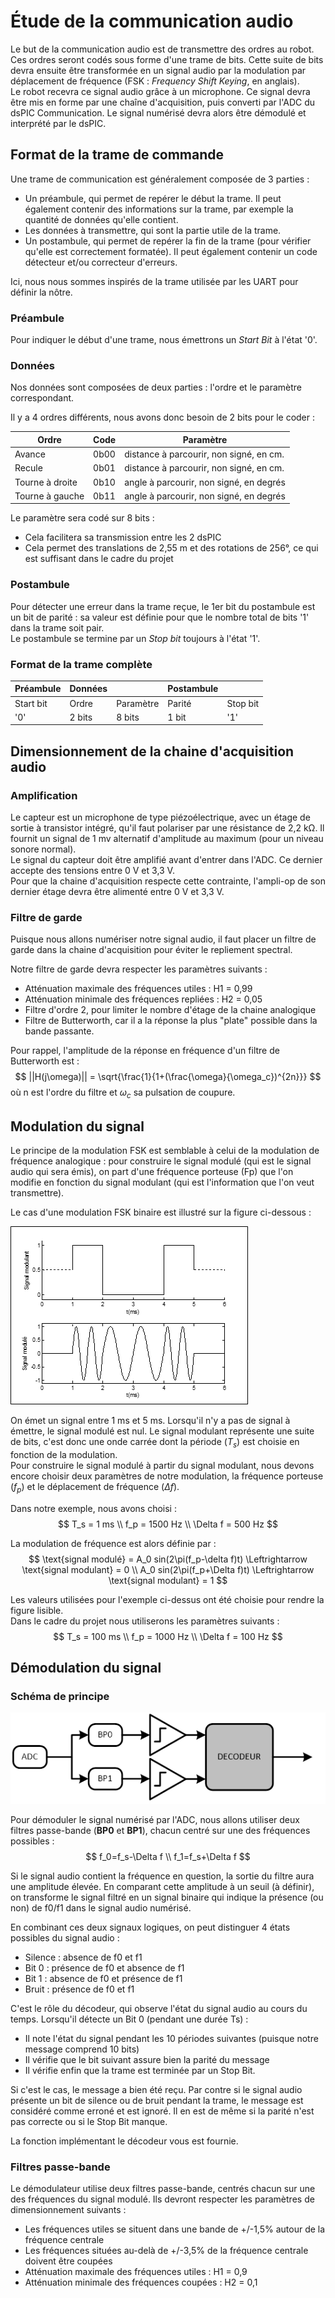 # Étude de la communication audio

Le but de la communication audio est de transmettre des ordres au robot.  Ces ordres seront codés sous forme d'une trame de bits.  Cette suite de bits devra ensuite être transformée en un signal audio par la modulation par déplacement de fréquence (FSK : *Frequency Shift Keying*, en anglais).  
Le robot recevra ce signal audio grâce à un microphone.  Ce signal devra être mis en forme par une chaîne d'acquisition, puis converti par l'ADC du dsPIC Communication.  Le signal numérisé devra alors être démodulé et interprété par le dsPIC.

## Format de la trame de commande

Une trame de communication est généralement composée de 3 parties :

* Un préambule, qui permet de repérer le début la trame. Il peut également contenir des informations sur la trame, par exemple la quantité de données qu'elle contient.
* Les données à transmettre, qui sont la partie utile de la trame.
* Un postambule, qui permet de repérer la fin de la trame (pour vérifier qu'elle est correctement formatée).  Il peut également contenir un code détecteur et/ou correcteur d'erreurs.

Ici, nous nous sommes inspirés de la trame utilisée par les UART pour définir la nôtre.

### Préambule

Pour indiquer le début d'une trame, nous émettrons un *Start Bit* à l'état '0'.

### Données

Nos données sont composées de deux parties : l'ordre et le paramètre correspondant.

Il y a 4 ordres différents, nous avons donc besoin de 2 bits pour le coder :

| Ordre | Code | Paramètre |
| --- | --- | --- |
| Avance | 0b00 | distance à parcourir, non signé, en cm. |
| Recule | 0b01 | distance à parcourir, non signé, en cm. |
|Tourne à droite | 0b10 | angle à parcourir, non signé, en degrés |
| Tourne à gauche | 0b11 | angle à parcourir, non signé, en degrés|

Le paramètre sera codé sur 8 bits :

* Cela facilitera sa transmission entre les 2 dsPIC
* Cela permet des translations de 2,55 m et des rotations de 256°, ce qui est suffisant dans le cadre du projet

### Postambule

Pour détecter une erreur dans la trame reçue, le 1er bit du postambule est un bit de parité : sa valeur est définie pour que le nombre total de bits '1' dans la trame soit pair.  
Le postambule se termine par un *Stop bit* toujours à l'état '1'.

### Format de la trame complète

| Préambule | Données |  | Postambule | |
| --- | --- | --- | --- | --- |
| Start bit | Ordre | Paramètre | Parité | Stop bit |
| '0' | 2 bits | 8 bits | 1 bit | '1' |

## Dimensionnement de la chaine d'acquisition audio

### Amplification

Le capteur est un microphone de type piézoélectrique, avec un étage de sortie à transistor intégré, qu'il faut polariser par une résistance de 2,2 kΩ.  Il fournit un signal de 1 mv alternatif d'amplitude au maximum (pour un niveau sonore normal).  
Le signal du capteur doit être amplifié avant d'entrer dans l'ADC.  Ce dernier accepte des tensions entre 0 V et 3,3 V.  
Pour que la chaine d'acquisition respecte cette contrainte,  l'ampli-op de son dernier étage devra être alimenté entre 0 V et 3,3 V.

### Filtre de garde

Puisque nous allons numériser notre signal audio, il faut placer un filtre de garde dans la chaine d'acquisition pour éviter le repliement spectral.

Notre filtre de garde devra respecter les paramètres suivants :

* Atténuation maximale des fréquences utiles : H1 = 0,99
* Atténuation minimale des fréquences repliées : H2 = 0,05
* Filtre d'ordre 2, pour limiter le nombre d'étage de la chaine analogique
* Filtre de Butterworth, car il a la réponse la plus "plate" possible dans la bande passante.

Pour rappel, l'amplitude de la réponse en fréquence d'un filtre de Butterworth est :
$$
||H(j\omega)|| = \sqrt{\frac{1}{1+(\frac{\omega}{\omega_c})^{2n}}}
$$
où n est l'ordre du filtre et $\omega_c$ sa pulsation de coupure.

## Modulation du signal

Le principe de la modulation FSK est semblable à celui de la modulation de fréquence analogique : pour construire le signal modulé (qui est le signal audio qui sera émis), on part d'une fréquence porteuse (Fp) que l'on modifie en fonction du signal modulant (qui est l'information que l'on veut transmettre).

Le cas d'une modulation FSK binaire est illustré sur la figure ci-dessous :

![Modulation FSK](img/modulation_FSK.png)

On émet un signal entre 1 ms et 5 ms.  Lorsqu'il n'y a pas de signal à émettre, le signal modulé est nul.
Le signal modulant représente une suite de bits, c'est donc une onde carrée dont la période ($T_s$) est choisie en fonction de la modulation.  
Pour construire le signal modulé à partir du signal modulant, nous devons encore choisir deux paramètres de notre modulation, la fréquence porteuse ($f_p$) et le déplacement de fréquence ($\Delta f$).

Dans notre exemple, nous avons choisi :
$$
T_s = 1 ms \\
f_p = 1500 Hz \\
\Delta f = 500 Hz
$$

La modulation de fréquence est alors définie par :
$$
\text{signal modulé} = A_0 sin(2\pi(f_p-\delta f)t) \Leftrightarrow \text{signal modulant} = 0 \\
A_0 sin(2\pi(f_p+\Delta f)t) \Leftrightarrow \text{signal modulant} = 1
$$

Les valeurs utilisées pour l'exemple ci-dessus ont été choisie pour rendre la figure lisible.  
Dans le cadre du projet nous utiliserons les paramètres suivants :
$$
T_s = 100 ms \\
f_p = 1000 Hz \\
\Delta f = 100 Hz
$$

## Démodulation du signal

### Schéma de principe

![FSK block diagram](img/FSK_block_diagram.png)

Pour démoduler le signal numérisé par l'ADC, nous allons utiliser deux filtres passe-bande (**BP0** et **BP1**), chacun centré sur une des fréquences possibles :
$$
f_0=f_s-\Delta f \\
f_1=f_s+\Delta f
$$

Si le signal audio contient la fréquence en question, la sortie du filtre aura une amplitude élevée.  En comparant cette amplitude à un seuil (à définir), on transforme le signal filtré en un signal binaire qui indique la présence (ou non) de f0/f1 dans le signal audio numérisé.

En combinant ces deux signaux logiques, on peut distinguer 4 états possibles du signal audio :

* Silence : absence de f0 et f1
* Bit 0 : présence de f0 et absence de f1
* Bit 1 : absence de f0 et présence de f1
* Bruit : présence de f0 et f1

C'est le rôle du décodeur, qui observe l'état du signal audio au cours du temps.  Lorsqu'il détecte un Bit 0 (pendant une durée Ts) :

* Il note l'état du signal pendant les 10 périodes suivantes (puisque notre message comprend 10 bits)
* Il vérifie que le bit suivant assure bien la parité du message
* Il vérifie enfin que la trame est terminée par un Stop Bit.

Si c'est le cas, le message a bien été reçu.  Par contre si le signal audio présente un bit de silence ou de bruit pendant la trame, le message est considéré comme erroné et est ignoré.  Il en est de même si la parité n'est pas correcte ou si le Stop Bit manque.

La fonction implémentant le décodeur vous est fournie.

### Filtres passe-bande

Le démodulateur utilise deux filtres passe-bande, centrés chacun sur une des fréquences du signal modulé.
Ils devront respecter les paramètres de dimensionnement suivants :

* Les fréquences utiles se situent dans une bande de +/-1,5% autour de la fréquence centrale
* Les fréquences situées au-delà de +/-3,5% de la fréquence centrale doivent être coupées
* Atténuation maximale des fréquences utiles : H1 = 0,9
* Atténuation minimale des fréquences coupées : H2 = 0,1
